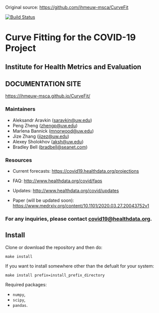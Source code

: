 Original source: https://github.com/ihmeuw-msca/CurveFit

[![Build Status](https://travis-ci.com/ihmeuw-msca/CurveFit.svg?branch=master)](https://travis-ci.com/ihmeuw-msca/CurveFit)

# Curve Fitting for the COVID-19 Project
## Institute for Health Metrics and Evaluation

## DOCUMENTATION SITE
https://ihmeuw-msca.github.io/CurveFit/

### Maintainers
- Aleksandr Aravkin (saravkin@uw.edu)
- Peng Zheng (zhengp@uw.edu)
- Marlena Bannick (mnorwood@uw.edu)
- Jize Zhang (jizez@uw.edu)
- Alexey Sholokhov (aksh@uw.edu)
- Bradley Bell (bradbell@seanet.com)

### Resources
- Current forecasts: https://covid19.healthdata.org/projections

- FAQ: http://www.healthdata.org/covid/faqs

- Updates: http://www.healthdata.org/covid/updates

- Paper (will be updated soon): https://www.medrxiv.org/content/10.1101/2020.03.27.20043752v1


### **For any inquiries, please contact covid19@healthdata.org.**


## Install

Clone or download the repository and then do:
```buildoutcfg
make install
```

If you want to install somewhere other than the defualt for your system:
```
make install prefix=install_prefix_directory
```

Required packages:
* `numpy`,
* `scipy`,
* `pandas`.
